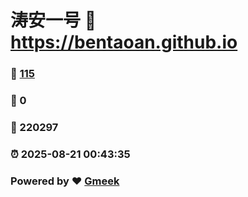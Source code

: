 # 涛安一号 :link: https://bentaoan.github.io 
### :page_facing_up: [115](https://bentaoan.github.io/tag.html) 
### :speech_balloon: 0 
### :hibiscus: 220297 
### :alarm_clock: 2025-08-21 00:43:35 
### Powered by :heart: [Gmeek](https://github.com/Meekdai/Gmeek)
